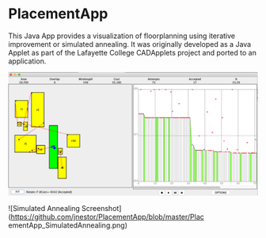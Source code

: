 # PlacementApp
This Java App provides a visualization of floorplanning using iterative improvement or simulated annealing.
It was originally developed as a Java Applet as part of the Lafayette College CADApplets project and ported to an application.

![Iterative Improvement Screenshot](https://github.com/jnestor/PlacementApp/blob/master/PlacementApp_IterImprovement.png)

![Simulated Annealing Screenshot](https://github.com/jnestor/PlacementApp/blob/master/Plac
ementApp_SimulatedAnnealing.png)
